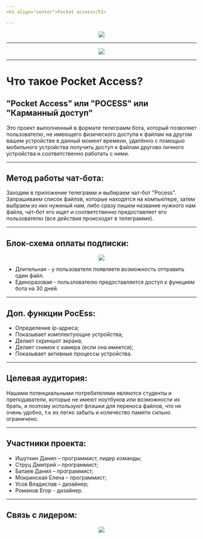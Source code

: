 ```yaml
---
<h1 align="center">Pocket access</h1>

---
```

<p align="center"><img src="https://user-images.githubusercontent.com/102649017/204105904-3392f9d4-0153-4d3f-8a56-7d0735b9628a.png"></p>

---
<p align="center">
<img src="https://img.shields.io/badge/PRs-welcome-brightgreen.svg?style=flat">
</p> 

---
# Что такое Pocket Access?

## "Pocket Access" или "POCESS" или "Карманный доступ"
Это проект выполненный в формате телеграмм бота, который позволяет пользователю, не имеющего физического доступа к файлам на другом вашем устройстве в данный момент времени, удалённо с помощью мобильного устройства получить доступ к файлам другово личного устройства и соответственно работать с ними. 

---
## Метод работы чат-бота:
Заходим в приложение телеграмм и выбираем чат-бот "Pocess". Запрашиваем список файлов, которые находятся на компьютере, затем выбраем из них нуженый нам, либо сразу пишем название нужного нам файла, чат-бот его ищет и соответственно предоставляет его пользователю (все действия происходят в телеграмме).

---
## Блок-схема оплаты подписки:


<p align="center"><img src="https://user-images.githubusercontent.com/102649017/205464206-76012d2b-3e7f-4e28-bbf9-9384fd3fafbb.png"></p>

- Длительная - у пользователя появляетя возможность отправить один файл.
- Единоразовая - пользлователю предоставляется доступ к функциям бота на 30 дней.

---
## Доп. функции PocEss:
- Определение ip-адреса;
- Показывает комплектующие устройства;
- Делает скриншот экрана;
- Делает снимок с камера (если она имеется);
- Показывает активные процессы устройства.

---
## Целевая аудитория: 
Нашими потенциальными потребителями являются студенты и преподаватели, которые не имеют ноутбуков или возможности их брать, и поэтому используют флэшки для переноса файлов, что не очень удобно, т.к их легко забыть и количество памяти сильно ограничено.

---
## Участники проекта:
  

- Ишуткин Данил – программист, лидер команды;
- Струц Дмитрий – программист; 
- Батаев Данил – программист;
- Мокринская Елена – программист;
- Усов Владислав – дизайнер;
- Романов Егор - дизайнер.

---

## Связь с лидером:
<p align="center">
<img src="https://user-images.githubusercontent.com/102649017/205361291-1fc23469-ee61-4b76-9246-cc2dca617eed.png">
</p>

